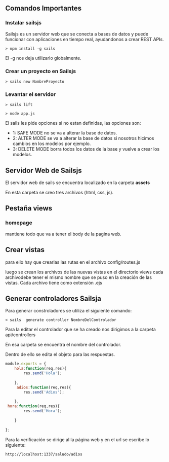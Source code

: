 ## Comandos Importantes

### Instalar sailsjs

Sailsjs es un servidor web que se conecta a bases de datos y puede funcionar con aplicaciones en tiempo real, ayudandonos a crear REST APIs.

```
> npm install -g sails
``` 

El -g nos deja utilizarlo globalmente.

### Crear un proyecto en Sailsjs

```
> sails new NombreProyecto
```

### Levantar el servidor

``` 
> sails lift
``` 

```
> node app.js
```

El sails les pide opciones si no estan definidas, las opciones son:
- 1: SAFE MODE no se va a alterar la base de datos.
- 2: ALTER MODE se va a alterar la base de datos si nosotros hicimos cambios en los modelos por ejemplo.
- 3: DELETE MODE borra todos los datos de la base y vuelve a crear los modelos.

## Servidor Web de Sailsjs

El servidor web de sails se encuentra localizado en la carpeta **assets**


En esta carpeta se creo tres archivos (html, css, js).

## Pestaña views

### homepage 
mantiene todo que va a tener el body de la pagina web.

## Crear vistas

para ello hay que crearlas las rutas en el archivo config/routes.js

luego se crean los archivos de las nuevas vistas en el directorio views
cada archivodebe tener el mismo nombre que se puso en la creación de las vistas. Cada archivo tiene como extensión .ejs


## Generar controladores Sailsja

Para generar constroladores se utiliza el siguiente comando:
```
< sails  generate controller NombreDelControlador
```

Para la editar el controlador que se ha creado nos dirigimos a la carpeta api/controllers 

En esa carpeta se encuentra el nombre del controlador. 

Dentro de ello se edita el objeto para las respuestas.

```javascript
module.exports = {
    hola:function(req,res){
        res.send('Hola');
        
    },
     adios:function(req,res){
        res.send('Adios');
        
    },
 hora:function(req,res){
        res.send('Hora');
        
    }
	
};
```
Para la verificación se dirige al la página web y en el url se escribe lo siguiente:

```
http://localhost:1337/saludo/adios
```

     